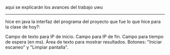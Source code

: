 aquí se explicarán los avances del trabajo uwu

-----------------------------------------------

hice en java la interfaz del programa del proyecto
que fue lo que hice para la clase de hoy?:

Campo de texto para IP de inicio.
Campo para IP de fin.
Campo para tiempo de espera (en ms).
Área de texto para mostrar resultados.
Botones: "Iniciar escaneo" y "Limpiar pantalla".